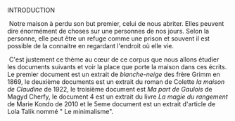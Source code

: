 INTRODUCTION



​		Notre maison à perdu son but premier, celui de nous abriter. Elles peuvent dire énormément de choses sur une personnes de nos jours. Selon la personne, elle peut être un refuge comme une prison et souvent il est possible de la connaitre en regardant l'endroit où elle vie.

​	 C'est justement ce thème au cœur de ce corpus que nous allons étudier les documents suivants et voir la place que porte la maison dans ces écrits. Le premier document est un extrait  de *blanche-neige* des frère Grimm en 1869, le deuxième documents est un extrait du roman de Colette *la maison de Claudine* de 1922, le troisième document est *Ma part de Gaulois* de Magyd Cherfy, le document 4 est un extrait du livre *La magie du rangement* de Marie Kondo de 2010 et le 5eme document est un extrait d'article de Lola Talik nommé " Le minimalisme". 
